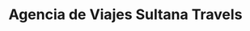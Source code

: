 ---
title: "Agencia de Viajes Sultana Travels"
url: /valladolid/agencia-de-viajes-sultana-travels/
shop: agencia de viajes
---